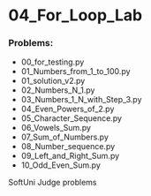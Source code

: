 # 04_For_Loop_Lab

### Problems:
- 00_for_testing.py
- 01_Numbers_from_1_to_100.py
- 01_solution_v2.py
- 02_Numbers_N_1.py
- 03_Numbers_1_N_with_Step_3.py
- 04_Even_Powers_of_2.py
- 05_Character_Sequence.py
- 06_Vowels_Sum.py
- 07_Sum_of_Numbers.py
- 08_Number_sequence.py
- 09_Left_and_Right_Sum.py
- 10_Odd_Even_Sum.py

SoftUni Judge problems
